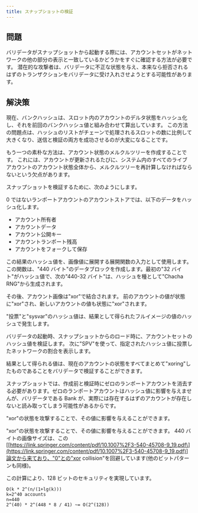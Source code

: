 ```yaml
---
title: スナップショットの検証
---
```


## 問題

バリデータがスナップショットから起動する際には、アカウントセットがネットワークの他の部分の表示と一致しているかどうかをすぐに確認する方法が必要です。 潜在的な攻撃者は、バリデータに不正な状態を与え、本来なら拒否されるはずのトランザクションをバリデータに受け入れさせようとする可能性があります。

## 解決策

現在、バンクハッシュは、スロット内のアカウントのデルタ状態をハッシュ化し、それを前回のバンクハッシュ値と組み合わせて算出しています。 この方法の問題点は、ハッシュのリストがチェーンで処理されるスロットの数に比例して大きくなり、送信と検証の両方を成功させるのが大変になることです。

もう一つの素朴な方法は、アカウント状態のメルクルツリーを作成することです。 これには、アカウントが更新されるたびに、システム内のすべてのライブアカウントのアカウント状態全体から、メルクルツリーを再計算しなければならないという欠点があります。

スナップショットを検証するために、次のようにします。

0 ではないランポートアカウントのアカウントストアでは、以下のデータをハッシュ化します。

- アカウント所有者
- アカウントデータ
- アカウント公開キー
- アカウントランポート残高
- アカウントをフォークして保存

この結果のハッシュ値を、画像値に展開する展開関数の入力として使用します。 この関数は、"440 バイト"のデータブロックを作成します。最初の"32 バイト"がハッシュ値で、次の"440-32 バイト"は、ハッシュを種として"Chacha RNG"から生成されます。

その後、アカウント画像は"xor"で結合されます。 前のアカウントの値が状態に"xor"され、新しいアカウントの値も状態に"xor"されます。

"投票"と"sysvar"のハッシュ値は、結果として得られたフルイメージの値のハッシュで発生します。

バリデータの起動時、スナップショットからのロード時に、アカウントセットのハッシュ値を検証します。 次に"SPV"を使って、指定されたハッシュ値に投票したネットワークの割合を表示します。

結果として得られる値は、現在のアカウントの状態をすべてまとめて"xoring"したものであることをバリデータで検証することができます。

スナップショットでは、作成前と検証時にゼロのランポートアカウントを消去する必要があります。ゼロのランポートアカウントはハッシュ値に影響を与えませんが、バリデータである Bank が、実際には存在するはずのアカウントが存在しないと読み取ってしまう可能性があるからです。

"xor"の状態を攻撃することで、その値に影響を与えることができます。

"xor"の状態を攻撃することで、その値に影響を与えることができます。 440 バイトの画像サイズは、この[[https://link.springer.com/content/pdf/10.1007%2F3-540-45708-9_19.pdf\](https://link.springer.com/content/pdf/10.1007%2F3-540-45708-9_19.pdf)]論文から来ており、"0"との"xor collision"を回避しています(他のビットパターンも同様)。

この計算により、128 ビットのセキュリティを実現しています。

```text
O(k * 2^(n/(1+lg(k)))
k=2^40 accounts
n=440
2^(40) * 2^(448 * 8 / 41) ~= O(2^(128))
```
